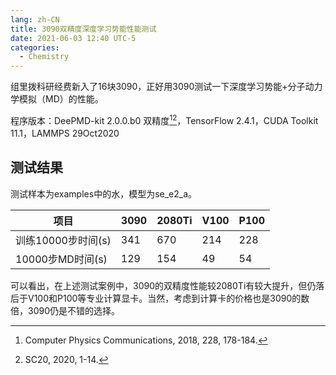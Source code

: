 ```yaml
---
lang: zh-CN
title: 3090双精度深度学习势能性能测试
date: 2021-06-03 12:40 UTC-5
categories:
  - Chemistry
---
```


组里拨科研经费新入了16块3090，正好用3090测试一下深度学习势能+分子动力学模拟（MD）的性能。

程序版本：DeePMD-kit 2.0.0.b0 双精度[^1][^2]，TensorFlow 2.4.1，CUDA Toolkit 11.1，LAMMPS 29Oct2020

## 测试结果

测试样本为examples中的水，模型为se_e2_a。

| 项目                | 3090   |  2080Ti  | V100    | P100
| ------------------- | ------ | -------- | ------- | -------
| 训练10000步时间(s)   | 341    | 670      | 214     | 228
| 10000步MD时间(s)     | 129    | 154      | 49      | 54

可以看出，在上述测试案例中，3090的双精度性能较2080Ti有较大提升，但仍落后于V100和P100等专业计算显卡。当然，考虑到计算卡的价格也是3090的数倍，3090仍是不错的选择。

[^1]: Computer Physics Communications, 2018, 228, 178-184.
[^2]: SC20, 2020, 1-14.

